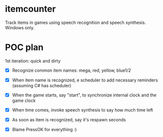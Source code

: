 # itemcounter
Track items in games using speech recognition and speech synthesis. Windows only.



# POC plan

1st iteration: quick and dirty
- [x] Recognize common item names: mega, red, yellow, blue1/2
- [x] When item name is recognized, e scheduler to add necessary reminders (assuming C# has scheduler)
- [x] When the game starts, say "start", to synchronize internal clock and the game clock
- [x] When time comes, invoke speech synthesis to say how much time left
- [x] As soon as item is recognized, say it's respawn seconds
- [x] Blame PressOK for everything :)

